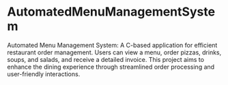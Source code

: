 # AutomatedMenuManagementSystem
Automated Menu Management System: A C-based application for efficient restaurant order management. Users can view a menu, order pizzas, drinks, soups, and salads, and receive a detailed invoice. This project aims to enhance the dining experience through streamlined order processing and user-friendly interactions.
